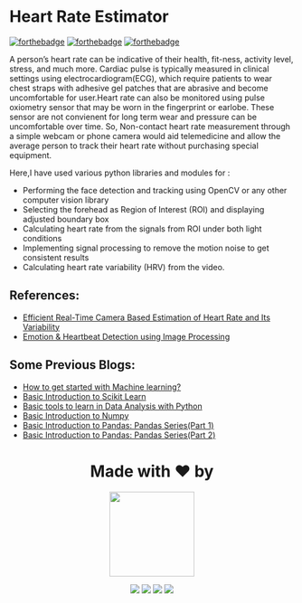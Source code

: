# Heart Rate Estimator
[![forthebadge](https://forthebadge.com/images/badges/built-with-love.svg)](https://forthebadge.com)
[![forthebadge](https://forthebadge.com/images/badges/made-with-python.svg)](https://forthebadge.com)
[![forthebadge](https://forthebadge.com/images/badges/powered-by-coffee.svg)](https://forthebadge.com)

A person’s heart rate can be indicative of their health, fit-ness, activity level, stress, and much more. Cardiac pulse is  typically  measured in clinical settings using electrocardiogram(ECG), which require patients to wear chest straps with adhesive gel patches that are abrasive and become uncomfortable for user.Heart rate can also be monitored using pulse oxiometry sensor that may be worn in the fingerprint or earlobe. These sensor are not convienent for long term wear and pressure can be uncomfortable over time. So, Non-contact heart rate measurement through a simple webcam or phone camera would aid telemedicine and allow  the average person to track their heart rate without purchasing special equipment.


Here,I have used various python libraries and modules for :
- Performing the face detection and tracking using OpenCV or any other computer vision library
- Selecting the forehead as Region of Interest (ROI) and displaying adjusted boundary box
- Calculating heart rate from the signals from ROI under both light conditions
- Implementing signal processing to remove the motion noise to get consistent results
- Calculating heart rate variability (HRV) from the video.


## References:
- [Efficient Real-Time Camera Based Estimation of Heart Rate and Its Variability](https://openaccess.thecvf.com/content_ICCVW_2019/papers/CVPM/Gudi_Efficient_Real-Time_Camera_Based_Estimation_of_Heart_Rate_and_Its_ICCVW_2019_paper.pdf)
- [Emotion & Heartbeat Detection using Image Processing](https://www.ijser.org/researchpaper/Emotion-Heartbeat-Detection-using-Image-Processing.pdf)

## Some Previous Blogs:
<!-- BLOG-POST-LIST:START -->
- [How to get started with Machine learning?](https://abhishek-iiit.hashnode.dev/how-to-get-started-with-machine-learning)
- [Basic Introduction to Scikit Learn](https://medium.com/analytics-vidhya/basic-introduction-to-scikit-learn-fa610f14e40d)
- [Basic tools to learn in Data Analysis with Python](https://medium.com/analytics-vidhya/basic-tools-to-learn-in-data-analysis-with-python-5b9b4a7a1b61)
- [Basic Introduction to Numpy](https://medium.com/analytics-vidhya/basic-introduction-to-numpy-8308c2778e43)
- [Basic Introduction to Pandas: Pandas Series(Part 1)](https://medium.com/analytics-vidhya/basic-introduction-to-pandas-pandas-series-part-1-ee08073b109)
- [Basic Introduction to Pandas: Pandas Series(Part 2)](https://medium.com/analytics-vidhya/basic-introduction-to-pandas-pandas-series-part-2-492c887aeb94)
<!-- BLOG-POST-LIST:END -->

<h1 align=center> Made with ❤️ by </h1>
<p align="center">
  <a href="https://github.com/abhishek-iiit"><img src="https://user-images.githubusercontent.com/69477761/111753834-4ef7ef00-88bd-11eb-856c-afe7d58115d5.png" width=150px height=150px /></a> 
    
<p align="center">
  <img src="https://img.shields.io/badge/abhishekiiit%20-%230077B5.svg?&style=for-the-badge&logo=linkedin&logoColor=white"/>  <img src="https://img.shields.io/badge/abhishekiiit%20-%231DA1F2.svg?&style=for-the-badge&logo=Twitter&logoColor=white"/> <img src="https://img.shields.io/badge/manneabhi%20-%23E4405F.svg?&style=for-the-badge&logo=Instagram&logoColor=white"/> <img src="https://img.shields.io/badge/abhishekiiit%20-%24E4405F.svg?&style=for-the-badge&logo=Medium&logoColor=white"/>
